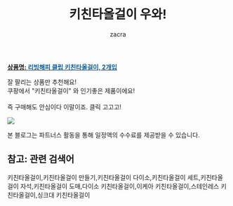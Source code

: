 ﻿---
layout: post
title:  "키친타올걸이 우와!"
author: zacra
categories: [ 아이템 ]
tags: [키친타올걸이,키친타올걸이 만들기,키친타올걸이 다이소,키친타올걸이 세트,키친타올걸이 자석,키친타올걸이 도매,다이소 키친타올걸이,이케아 키친타올걸이,스테인레스 키친타올걸이,싱크대 키친타올걸이]
image: https://static.coupangcdn.com/image/product/image/vendoritem/2019/04/23/3079274832/36aed2ee-367b-4fb7-9d1b-a65e11b81c5a.jpg 
description: "쿠팡에서 키친타올걸이 관련 상품으로 가장 잘팔리는 제품 중 하나라는 사실!!."
rating: 4.5
---

<a href="https://link.coupang.com/re/AFFSDP?lptag=AF8407795&pageKey=11838905&itemId=50901327&vendorItemId=3079274832&traceid=V0-153-ca82234f69bafa02"><b>상품명: <font color='#01579B'>리빙해피 클립 키친타올걸이, 2개입</font></b></a>

잘 팔리는 상품만 추천해요!<br/>
쿠팡에서 "키친타올걸이" 와 인기좋은 제품이에요!<br/><br/>
즉 구매해도 안심이다 이말이죠. 클릭 고고고! <br/>



<a href="https://link.coupang.com/re/AFFSDP?lptag=AF8407795&pageKey=11838905&itemId=50901327&vendorItemId=3079274832&traceid=V0-153-ca82234f69bafa02"><img src="https://thumbnail6.coupangcdn.com/thumbnails/remote/q89/image/retail/images/2016/12/22/11/2/f988375b-9fe0-4ad6-aee0-8575f23886b2.jpg"></a> 

본 블로그는 파트너스 활동을 통해 일정액의 수수료를 제공받을 수 있습니다.

## 참고: 관련 검색어    
키친타올걸이,키친타올걸이 만들기,키친타올걸이 다이소,키친타올걸이 세트,키친타올걸이 자석,키친타올걸이 도매,다이소 키친타올걸이,이케아 키친타올걸이,스테인레스 키친타올걸이,싱크대 키친타올걸이